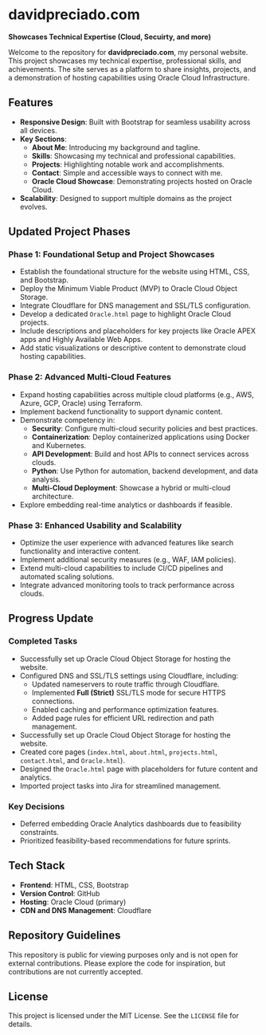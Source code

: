 # davidpreciado.com

**Showcases Technical Expertise (Cloud, Secuirty, and more)**

Welcome to the repository for **davidpreciado.com**, my personal website. This project showcases my technical expertise, professional skills, and achievements. The site serves as a platform to share insights, projects, and a demonstration of hosting capabilities using Oracle Cloud Infrastructure.

## Features
- **Responsive Design**: Built with Bootstrap for seamless usability across all devices.
- **Key Sections**:
  - **About Me**: Introducing my background and tagline.
  - **Skills**: Showcasing my technical and professional capabilities.
  - **Projects**: Highlighting notable work and accomplishments.
  - **Contact**: Simple and accessible ways to connect with me.
  - **Oracle Cloud Showcase**: Demonstrating projects hosted on Oracle Cloud.
- **Scalability**: Designed to support multiple domains as the project evolves.

## Updated Project Phases

### **Phase 1: Foundational Setup and Project Showcases**
- Establish the foundational structure for the website using HTML, CSS, and Bootstrap.
- Deploy the Minimum Viable Product (MVP) to Oracle Cloud Object Storage.
- Integrate Cloudflare for DNS management and SSL/TLS configuration.
- Develop a dedicated `Oracle.html` page to highlight Oracle Cloud projects.
- Include descriptions and placeholders for key projects like Oracle APEX apps and Highly Available Web Apps.
- Add static visualizations or descriptive content to demonstrate cloud hosting capabilities.

### **Phase 2: Advanced Multi-Cloud Features**
- Expand hosting capabilities across multiple cloud platforms (e.g., AWS, Azure, GCP, Oracle) using Terraform.
- Implement backend functionality to support dynamic content.
- Demonstrate competency in:
  - **Security**: Configure multi-cloud security policies and best practices.
  - **Containerization**: Deploy containerized applications using Docker and Kubernetes.
  - **API Development**: Build and host APIs to connect services across clouds.
  - **Python**: Use Python for automation, backend development, and data analysis.
  - **Multi-Cloud Deployment**: Showcase a hybrid or multi-cloud architecture.
- Explore embedding real-time analytics or dashboards if feasible.

### **Phase 3: Enhanced Usability and Scalability**
- Optimize the user experience with advanced features like search functionality and interactive content.
- Implement additional security measures (e.g., WAF, IAM policies).
- Extend multi-cloud capabilities to include CI/CD pipelines and automated scaling solutions.
- Integrate advanced monitoring tools to track performance across clouds.

## Progress Update

### **Completed Tasks**
- Successfully set up Oracle Cloud Object Storage for hosting the website.
- Configured DNS and SSL/TLS settings using Cloudflare, including:
  - Updated nameservers to route traffic through Cloudflare.
  - Implemented **Full (Strict)** SSL/TLS mode for secure HTTPS connections.
  - Enabled caching and performance optimization features.
  - Added page rules for efficient URL redirection and path management.
- Successfully set up Oracle Cloud Object Storage for hosting the website.
- Created core pages (`index.html`, `about.html`, `projects.html`, `contact.html`, and `Oracle.html`).
- Designed the `Oracle.html` page with placeholders for future content and analytics.
- Imported project tasks into Jira for streamlined management.

### **Key Decisions**
- Deferred embedding Oracle Analytics dashboards due to feasibility constraints.
- Prioritized feasibility-based recommendations for future sprints.

## Tech Stack
- **Frontend**: HTML, CSS, Bootstrap
- **Version Control**: GitHub
- **Hosting**: Oracle Cloud (primary)
- **CDN and DNS Management**: Cloudflare

## Repository Guidelines
This repository is public for viewing purposes only and is not open for external contributions. Please explore the code for inspiration, but contributions are not currently accepted.

## License
This project is licensed under the MIT License. See the `LICENSE` file for details.
